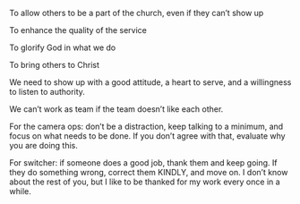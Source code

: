 To allow others to be a part of the church, even if they can’t show up

To enhance the quality of the service

To glorify God in what we do

To bring others to Christ 

We need to show up with a good attitude, a heart to serve, and a willingness to listen to authority. 

We can’t work as team if the team doesn’t like each other. 

For the camera ops: don’t be a distraction, keep talking to a minimum, and focus on what needs to be done. If you don’t agree with that, evaluate why you are doing this. 

For switcher: if someone does a good job, thank them and keep going. If they do something wrong, correct them KINDLY, and move on. I don’t know about the rest of you, but I like to be thanked for my work every once in a while.